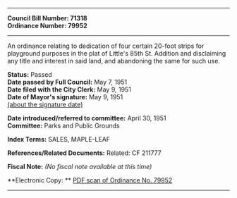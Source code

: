 * * * * *  
  
**Council Bill Number: [](#h0)[](#h2)71318**   
**Ordinance Number: 79952**  
  
* * * * *  
  
An ordinance relating to dedication of four certain 20-foot strips for playground purposes in the plat of Little's 85th St. Addition and disclaiming any title and interest in said land, and abandoning the same for such use.  
  
**Status:** Passed   
**Date passed by Full Council:** May 7, 1951   
**Date filed with the City Clerk:** May 9, 1951   
**Date of Mayor's signature:** May 9, 1951   
[(about the signature date)](/~public/approvaldate.htm)   
  
  
**Date introduced/referred to committee:** April 30, 1951   
**Committee:** Parks and Public Grounds   
  
**Index Terms:** SALES, MAPLE-LEAF  
  
**References/Related Documents:** Related: CF 211777  
  
**Fiscal Note:** *(No fiscal note available at this time)*  
  
**Electronic Copy: ** [PDF scan of Ordinance No. 79952](/~archives/Ordinances/Ord_79952.pdf)  
  
* * * * *  
